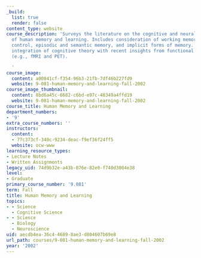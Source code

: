 ```yaml
---
_build:
  list: true
  render: false
content_type: website
course_description: 'Surveys the literature on the cognitive and neural organization
  of human memory and learning. Includes consideration of working memory and executive
  control, episodic and semantic memory, and implicit forms of memory. Emphasizes
  integration of cognitive theory with recent insights from functional neuroimaging
  (e.g., fMRI and PET).

  '
course_image:
  content: a00841cf-f354-96b3-21fb-7df46b227fd9
  website: 9-081-human-memory-and-learning-fall-2002
course_image_thumbnail:
  content: 8bd6a45c-6682-c6bd-e97c-48349a4ffd19
  website: 9-081-human-memory-and-learning-fall-2002
course_title: Human Memory and Learning
department_numbers:
- '9'
extra_course_numbers: ''
instructors:
  content:
  - 77c373cf-340c-9234-deac-f9ef36f24ff5
  website: ocw-www
learning_resource_types:
- Lecture Notes
- Written Assignments
legacy_uid: 74d9b32e-a43b-076e-82e0-f740d3004e38
level:
- Graduate
primary_course_number: '9.081'
term: Fall
title: Human Memory and Learning
topics:
- - Science
  - Cognitive Science
- - Science
  - Biology
  - Neuroscience
uid: aecdb4ea-36c4-4689-8ae3-d804607b69e8
url_path: courses/9-081-human-memory-and-learning-fall-2002
year: '2002'
---
```

